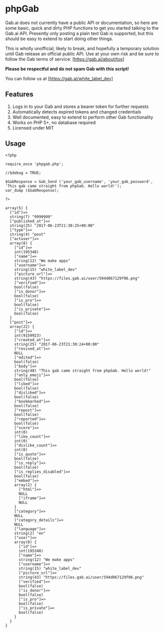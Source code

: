 # phpGab

Gab.ai does not currently have a public API or documentation, so here are some basic, quick and dirty PHP functions to get you started talking to the Gab.ai API. Presently only posting a plain text Gab is supported, but this should be easy to extend to start doing other things.

This is wholly unofficial, likely to break, and hopefully a temporary solution until Gab release an official public API. Use at your own risk and be sure to follow the Gab terms of service: [https://gab.ai/about/tos]

**Please be respectful and do not spam Gab with this script!**

You can follow us at [https://gab.ai/white_label_dev]


## Features

1. Logs in to your Gab and stores a bearer token for further requests
2. Automatically detects expired tokens and changed credentials
3. Well documented, easy to extend to perform other Gab functionality
4. Works on PHP 5+, no database required
5. Licensed under MIT


## Usage

```
<?php

require_once 'phpgab.php';

//$debug = TRUE;

$GabResponse = Gab_Send ('your_gab_username', 'your_gab_password', 'This gab came straight from phpGab. Hello world!');
var_dump ($GabResponse);

?>

array(5) {
  ["id"]=>
  string(7) "9999999"
  ["published_at"]=>
  string(25) "2017-06-23T21:30:25+00:00"
  ["type"]=>
  string(4) "post"
  ["actuser"]=>
  array(8) {
    ["id"]=>
    int(195348)
    ["name"]=>
    string(12) "We make apps"
    ["username"]=>
    string(15) "white_label_dev"
    ["picture_url"]=>
    string(43) "https://files.gab.ai/user/594d067129f06.png"
    ["verified"]=>
    bool(false)
    ["is_donor"]=>
    bool(false)
    ["is_pro"]=>
    bool(false)
    ["is_private"]=>
    bool(false)
  }
  ["post"]=>
  array(22) {
    ["id"]=>
    int(9159923)
    ["created_at"]=>
    string(25) "2017-06-23T21:30:24+00:00"
    ["revised_at"]=>
    NULL
    ["edited"]=>
    bool(false)
    ["body"]=>
    string(48) "This gab came straight from phpGab. Hello world!"
    ["only_emoji"]=>
    bool(false)
    ["liked"]=>
    bool(false)
    ["disliked"]=>
    bool(false)
    ["bookmarked"]=>
    bool(false)
    ["repost"]=>
    bool(false)
    ["reported"]=>
    bool(false)
    ["score"]=>
    int(0)
    ["like_count"]=>
    int(0)
    ["dislike_count"]=>
    int(0)
    ["is_quote"]=>
    bool(false)
    ["is_reply"]=>
    bool(false)
    ["is_replies_disabled"]=>
    bool(false)
    ["embed"]=>
    array(2) {
      ["html"]=>
      NULL
      ["iframe"]=>
      NULL
    }
    ["category"]=>
    NULL
    ["category_details"]=>
    NULL
    ["language"]=>
    string(2) "en"
    ["user"]=>
    array(8) {
      ["id"]=>
      int(195348)
      ["name"]=>
      string(12) "We make apps"
      ["username"]=>
      string(15) "white_label_dev"
      ["picture_url"]=>
      string(43) "https://files.gab.ai/user/594d067129f06.png"
      ["verified"]=>
      bool(false)
      ["is_donor"]=>
      bool(false)
      ["is_pro"]=>
      bool(false)
      ["is_private"]=>
      bool(false)
    }
  }
}
```